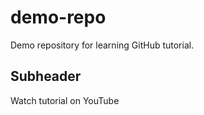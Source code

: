 # demo-repo

Demo repository for learning GitHub tutorial.

## Subheader

Watch tutorial on YouTube

